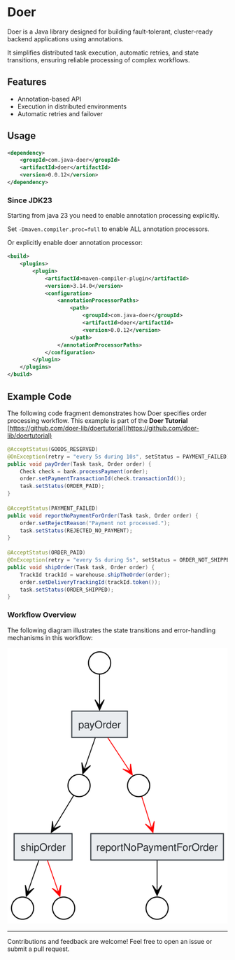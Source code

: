 # Doer

Doer is a Java library designed for building fault-tolerant, cluster-ready backend applications using annotations.

It simplifies distributed task execution, automatic retries, and state transitions, ensuring reliable 
processing of complex workflows.

## Features

- Annotation-based API
- Execution in distributed environments
- Automatic retries and failover

## Usage

```xml
<dependency>
    <groupId>com.java-doer</groupId>
    <artifactId>doer</artifactId>
    <version>0.0.12</version>
</dependency>
```
### Since JDK23

Starting from java 23 you need to enable annotation processing explicitly.

Set `-Dmaven.compiler.proc=full` to enable ALL annotation processors.

Or explicitly enable doer annotation processor:

```xml
<build>
    <plugins>
        <plugin>
            <artifactId>maven-compiler-plugin</artifactId>
            <version>3.14.0</version>
            <configuration>
                <annotationProcessorPaths>
                    <path>
                        <groupId>com.java-doer</groupId>
                        <artifactId>doer</artifactId>
                        <version>0.0.12</version>
                    </path>
                </annotationProcessorPaths>
            </configuration>
        </plugin>
    </plugins>
</build>
```

## Example Code

The following code fragment demonstrates how Doer specifies order processing workflow.
This example is part of the **Doer Tutorial** [https://github.com/doer-lib/doertutorial](https://github.com/doer-lib/doertutorial)

```java
@AcceptStatus(GOODS_RESERVED)
@OnException(retry = "every 5s during 10s", setStatus = PAYMENT_FAILED)
public void payOrder(Task task, Order order) {
    Check check = bank.processPayment(order);
    order.setPaymentTransactionId(check.transactionId());
    task.setStatus(ORDER_PAID);
}

@AcceptStatus(PAYMENT_FAILED)
public void reportNoPaymentForOrder(Task task, Order order) {
    order.setRejectReason("Payment not processed.");
    task.setStatus(REJECTED_NO_PAYMENT);
}

@AcceptStatus(ORDER_PAID)
@OnException(retry = "every 5s during 5s", setStatus = ORDER_NOT_SHIPPED)
public void shipOrder(Task task, Order order) {
    TrackId trackId = warehouse.shipTheOrder(order);
    order.setDeliveryTrackingId(trackId.token());
    task.setStatus(ORDER_SHIPPED);
}
```

### Workflow Overview

The following diagram illustrates the state transitions and error-handling mechanisms in this workflow:

![intro.svg](intro.svg)

---

Contributions and feedback are welcome! Feel free to open an issue or submit a pull request.


